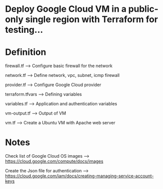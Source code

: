 # Deploy Google Cloud VM in a public-only single region with Terraform for testing...

# Definition

firewall.tf --> Configure basic firewall for the network

network.tf --> Define network, vpc, subnet, icmp firewall

provider.tf --> Configure Google Cloud provider

terraform.tfvars --> Defining variables 

variables.tf --> Application and authentication variables

vm-output.tf --> Output of VM 

vm.tf --> Create a Ubuntu VM with Apache web server

# Notes

Check list of Google Cloud OS images --> https://cloud.google.com/compute/docs/images

Create the Json file for authentication --> https://cloud.google.com/iam/docs/creating-managing-service-account-keys